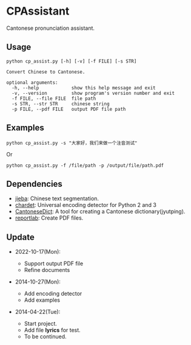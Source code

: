 # CPAssistant

Cantonese pronunciation assistant.

## Usage

```Batchfile
python cp_assist.py [-h] [-v] [-f FILE] [-s STR]

Convert Chinese to Cantonese.

optional arguments:
  -h, --help            show this help message and exit
  -v, --version         show program's version number and exit
  -f FILE, --file FILE  file path
  -s STR, --str STR     chinese string
  -p FILE, --pdf FILE   output PDF file path
```

## Examples

```Batchfile
python cp_assist.py -s "大家好，我们来做一个注音测试"
```

Or

```Batchfile
python cp_assist.py -f /file/path -p /output/file/path.pdf
```

## Dependencies

* [jieba](https://github.com/fxsjy/jieba): Chinese text segmentation.
* [chardet](https://github.com/chardet/chardet): Universal encoding detector for Python 2 and 3
* [CantoneseDict](https://github.com/Ho1iarty/CantoneseDict): A tool for creating a Cantonese dictionary(jyutping).
* [reportlab](https://pypi.org/project/reportlab/): Create PDF files.

## Update

* 2022-10-17(Mon):
  * Support output PDF file
  * Refine documents

* 2014-10-27(Mon):
  * Add encoding detector
  * Add examples

* 2014-04-22(Tue):
  * Start project.
  * Add file **lyrics** for test.
  * To be continued.
